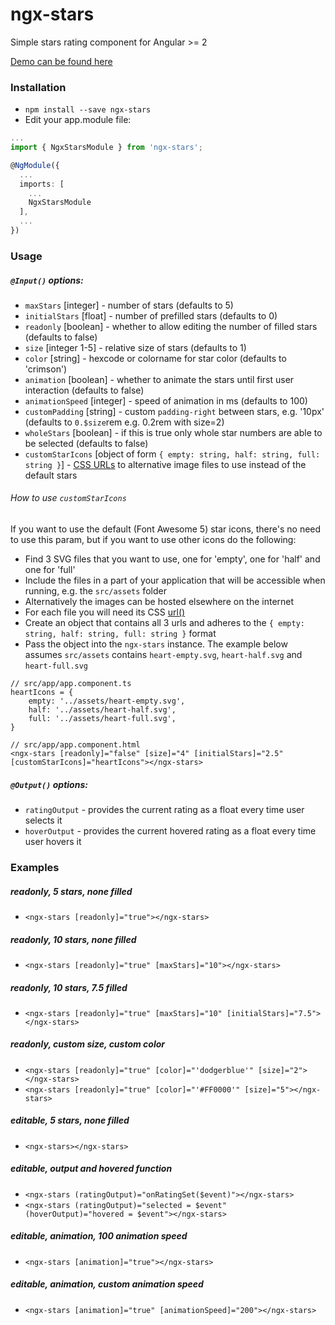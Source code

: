 # ngx-stars

Simple stars rating component for Angular >= 2

[Demo can be found here](https://hughjdavey.github.io/ngx-stars)

### Installation

- `npm install --save ngx-stars`
- Edit your app.module file:

```typescript
...
import { NgxStarsModule } from 'ngx-stars';

@NgModule({
  ...
  imports: [
    ...
    NgxStarsModule
  ],
  ...
})
```

### Usage

##### `@Input()` options:

- `maxStars` [integer] - number of stars (defaults to 5)
- `initialStars` [float] - number of prefilled stars (defaults to 0)
- `readonly` [boolean] - whether to allow editing the number of filled stars (defaults to false)
- `size` [integer 1-5] - relative size of stars (defaults to 1)
- `color` [string] - hexcode or colorname for star color (defaults to 'crimson')
- `animation` [boolean] - whether to animate the stars until first user interaction (defaults to false)
- `animationSpeed` [integer] - speed of animation in ms (defaults to 100)
- `customPadding` [string] - custom `padding-right` between stars, e.g. '10px' (defaults to `0.$size`rem e.g. 0.2rem with size=2)
- `wholeStars` [boolean] - if this is true only whole star numbers are able to be selected (defaults to false)
- `customStarIcons` [object of form `{ empty: string, half: string, full: string }`] - [CSS URLs](https://developer.mozilla.org/en-US/docs/Web/CSS/url) to alternative image files to use instead of the default stars

###### How to use `customStarIcons`

If you want to use the default (Font Awesome 5) star icons, there's no need to use this param, but if you want to use other icons do the following:

- Find 3 SVG files that you want to use, one for 'empty', one for 'half' and one for 'full'
- Include the files in a part of your application that will be accessible when running, e.g. the `src/assets` folder
- Alternatively the images can be hosted elsewhere on the internet
- For each file you will need its CSS [url()](https://developer.mozilla.org/en-US/docs/Web/CSS/url)
- Create an object that contains all 3 urls and adheres to the `{ empty: string, half: string, full: string }` format
- Pass the object into the `ngx-stars` instance. The example below assumes `src/assets` contains `heart-empty.svg`, `heart-half.svg` and `heart-full.svg`

```
// src/app/app.component.ts
heartIcons = {
    empty: '../assets/heart-empty.svg',
    half: '../assets/heart-half.svg',
    full: '../assets/heart-full.svg',
}

// src/app/app.component.html
<ngx-stars [readonly]="false" [size]="4" [initialStars]="2.5" [customStarIcons]="heartIcons"></ngx-stars>
```

##### `@Output()` options:

- `ratingOutput` - provides the current rating as a float every time user selects it
- `hoverOutput` - provides the current hovered rating as a float every time user hovers it

### Examples

##### readonly, 5 stars, none filled

- `<ngx-stars [readonly]="true"></ngx-stars>`

##### readonly, 10 stars, none filled

- `<ngx-stars [readonly]="true" [maxStars]="10"></ngx-stars>`

##### readonly, 10 stars, 7.5 filled

- `<ngx-stars [readonly]="true" [maxStars]="10" [initialStars]="7.5"></ngx-stars>`

##### readonly, custom size, custom color

- `<ngx-stars [readonly]="true" [color]="'dodgerblue'" [size]="2"></ngx-stars>`
- `<ngx-stars [readonly]="true" [color]="'#FF0000'" [size]="5"></ngx-stars>`

##### editable, 5 stars, none filled

- `<ngx-stars></ngx-stars>`

##### editable, output and hovered function

- `<ngx-stars (ratingOutput)="onRatingSet($event)"></ngx-stars>`
- `<ngx-stars (ratingOutput)="selected = $event" (hoverOutput)="hovered = $event"></ngx-stars>`

##### editable, animation, 100 animation speed

- `<ngx-stars [animation]="true"></ngx-stars>`

##### editable, animation, custom animation speed

- `<ngx-stars [animation]="true" [animationSpeed]="200"></ngx-stars>`
